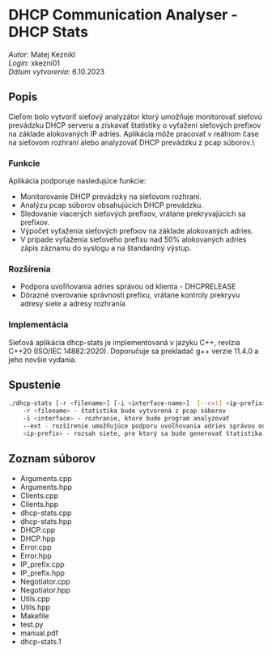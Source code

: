 # DHCP Communication Analyser - DHCP Stats

*Autor:* Matej Keznikl\
*Login:* xkezni01\
*Dátum vytvorenia:* 6.10.2023

## Popis

Cieľom bolo vytvoriť sieťový analyzátor ktorý umožňuje monitorovať sieťovú prevádzku DHCP serveru a získavať štatistiky o vyťažení sieťových prefixov na základe alokovaných IP adries. Aplikácia môže pracovať v reálnom čase na sieťovom rozhraní alebo analyzovať DHCP prevádzku z pcap súborov.\

### Funkcie

Aplikácia podporuje nasledujúce funkcie:
- Monitorovanie DHCP prevádzky na sieťovom rozhraní.
- Analýzu pcap súborov obsahujúcich DHCP prevádzku.
- Sledovanie viacerých sieťových prefixov, vrátane prekryvajúcich sa prefixov.
- Výpočet vyťaženia sieťových prefixov na základe alokovaných adries.
- V prípade vyťaženia sieťového prefixu nad 50% alokovaných adries zápis záznamu do syslogu a na štandardný výstup.

### Rozšírenia
- Podpora uvoľňovania adries správou od klienta - DHCPRELEASE
- Dôrazné overovanie správnosti prefixu, vrátane kontroly prekryvu adresy siete a adresy rozhrania

### Implementácia
Sieťová aplikácia dhcp-stats je implementovaná v jazyku C++, revízia C++20 (ISO/IEC 14882:2020). Doporučuje sa prekladač g++ verzie 11.4.0 a jeho novšie vydania.

## Spustenie

```bash
./dhcp-stats [-r <filename>] [-i <interface-name>]  [--ext] <ip-prefix> [ <ip-prefix> [ ... ] ]
    -r <filename> - štatistika bude vytvorená z pcap súborov
    -i <interface> - rozhranie, ktoré bude program analyzovať
    --ext - rozšírenie umožňujúce podporu uvoľňovania adries správou od klienta - DHCPRELEASE 
    <ip-prefix> - rozsah siete, pre ktorý sa bude generovať štatistika
```

## Zoznam súborov
- Arguments.cpp
- Arguments.hpp
- Clients.cpp
- Clients.hpp
- dhcp-stats.cpp
- dhcp-stats.hpp
- DHCP.cpp
- DHCP.hpp
- Error.cpp
- Error.hpp
- IP_prefix.cpp
- IP_prefix.hpp
- Negotiator.cpp
- Negotiator.hpp
- Utils.cpp
- Utils.hpp
- Makefile
- test.py
- manual.pdf
- dhcp-stats.1
